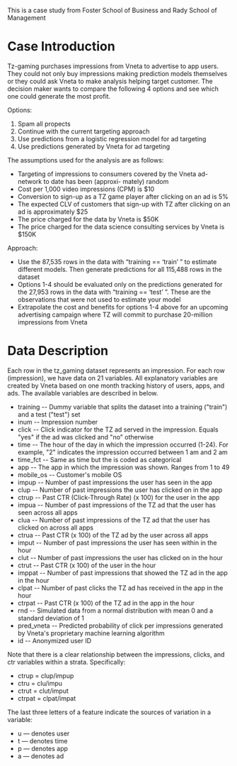 This is a case study from Foster School of Business and Rady School of Management

# Case Introduction
Tz-gaming purchases impressions from Vneta to advertise to app users. They could not only buy impressions making prediction models themselves or they could  ask Vneta to make analysis helping target customer. The decision maker wants to compare the following 4 options and see which one could generate the most profit.

Options:
1. Spam all propects
2. Continue with the current targeting approach
3. Use predictions from a logistic regression model for ad targeting 
4. Use predictions generated by Vneta for ad targeting

The assumptions used for the analysis are as follows:
- Targeting of impressions to consumers covered by the Vneta ad-network to date has been (approxi- mately) random
- Cost per 1,000 video impressions (CPM) is $10
- Conversion to sign-up as a TZ game player after clicking on an ad is 5%
- The expected CLV of customers that sign-up with TZ after clicking on an ad is approximately $25
- The price charged for the data by Vneta is $50K
- The price charged for the data science consulting services by Vneta is $150K

Approach:
- Use the 87,535 rows in the data with “training == ‘train’ ” to estimate different models. Then generate predictions for all 115,488 rows in the dataset
- Options 1-4 should be evaluated only on the predictions generated for the 27,953 rows in the data with “training == ‘test’ ”. These are the observations that were not used to estimate your model
- Extrapolate the cost and benefits for options 1-4 above for an upcoming advertising campaign where TZ will commit to purchase 20-million impressions from Vneta

# Data Description
Each row in the tz_gaming dataset represents an impression. For each row (impression), we have data on 21 variables. All explanatory variables are created by Vneta based on one month tracking history of users, apps, and ads. The available variables are described in below.

- training -- Dummy variable that splits the dataset into a training ("train") and a test ("test") set
- inum -- Impression number
- click -- Click indicator for the TZ ad served in the impression. Equals "yes" if the ad was clicked and "no" otherwise
- time -- The hour of the day in which the impression occurred (1-24). For example, "2" indicates the impression occurred between 1 am and 2 am
- time_fct -- Same as time but the is coded as categorical
- app -- The app in which the impression was shown. Ranges from 1 to 49
- mobile_os -- Customer's mobile OS
- impup -- Number of past impressions the user has seen in the app
- clup -- Number of past impressions the user has clicked on in the app
- ctrup -- Past CTR (Click-Through Rate) (x 100) for the user in the app
- impua -- Number of past impressions of the TZ ad that the user has seen across all apps
- clua -- Number of past impressions of the TZ ad that the user has clicked on across all apps
- ctrua -- Past CTR (x 100) of the TZ ad by the user across all apps
- imput -- Number of past impressions the user has seen within in the hour
- clut -- Number of past impressions the user has clicked on in the hour
- ctrut -- Past CTR (x 100) of the user in the hour
- imppat -- Number of past impressions that showed the TZ ad in the app in the hour
- clpat -- Number of past clicks the TZ ad has received in the app in the hour
- ctrpat -- Past CTR (x 100) of the TZ ad in the app in the hour
- rnd -- Simulated data from a normal distribution with mean 0 and a standard deviation of 1
- pred_vneta -- Predicted probability of click per impressions generated by Vneta's proprietary machine learning algorithm
- id -- Anonymized user ID

Note that there is a clear relationship between the impressions, clicks, and ctr variables within a strata. Specifically:
- ctrup = clup/impup
- ctru = clu/impu
- ctrut = clut/imput
- ctrpat = clpat/impat

The last three letters of a feature indicate the sources of variation in a variable:
- u — denotes user
- t — denotes time
- p — denotes app
- a — denotes ad
